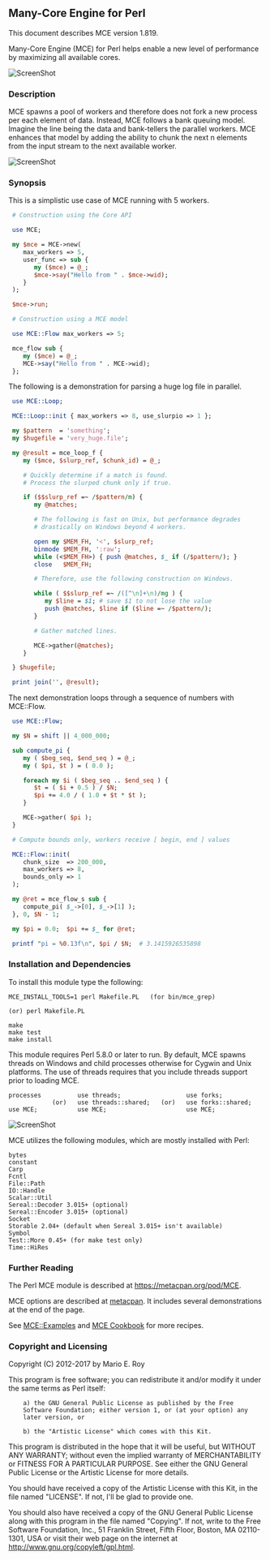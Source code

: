 ## Many-Core Engine for Perl

This document describes MCE version 1.819.

Many-Core Engine (MCE) for Perl helps enable a new level of performance by
maximizing all available cores.

![ScreenShot](https://raw.githubusercontent.com/marioroy/mce-assets/master/images_README/MCE.png)

### Description

MCE spawns a pool of workers and therefore does not fork a new process per
each element of data. Instead, MCE follows a bank queuing model. Imagine the
line being the data and bank-tellers the parallel workers. MCE enhances that
model by adding the ability to chunk the next n elements from the input
stream to the next available worker.

![ScreenShot](https://raw.githubusercontent.com/marioroy/mce-assets/master/images_README/Bank_Queuing_Model.png)

### Synopsis

This is a simplistic use case of MCE running with 5 workers.

```perl
 # Construction using the Core API

 use MCE;

 my $mce = MCE->new(
    max_workers => 5,
    user_func => sub {
       my ($mce) = @_;
       $mce->say("Hello from " . $mce->wid);
    }
 );

 $mce->run;

 # Construction using a MCE model

 use MCE::Flow max_workers => 5;

 mce_flow sub {
    my ($mce) = @_;
    MCE->say("Hello from " . MCE->wid);
 };
```

The following is a demonstration for parsing a huge log file in parallel.

```perl
 use MCE::Loop;

 MCE::Loop::init { max_workers => 8, use_slurpio => 1 };

 my $pattern  = 'something';
 my $hugefile = 'very_huge.file';

 my @result = mce_loop_f {
    my ($mce, $slurp_ref, $chunk_id) = @_;

    # Quickly determine if a match is found.
    # Process the slurped chunk only if true.

    if ($$slurp_ref =~ /$pattern/m) {
       my @matches;

       # The following is fast on Unix, but performance degrades
       # drastically on Windows beyond 4 workers.

       open my $MEM_FH, '<', $slurp_ref;
       binmode $MEM_FH, ':raw';
       while (<$MEM_FH>) { push @matches, $_ if (/$pattern/); }
       close   $MEM_FH;

       # Therefore, use the following construction on Windows.

       while ( $$slurp_ref =~ /([^\n]+\n)/mg ) {
          my $line = $1; # save $1 to not lose the value
          push @matches, $line if ($line =~ /$pattern/);
       }

       # Gather matched lines.

       MCE->gather(@matches);
    }

 } $hugefile;

 print join('', @result);
```

The next demonstration loops through a sequence of numbers with MCE::Flow.

```perl
 use MCE::Flow;

 my $N = shift || 4_000_000;

 sub compute_pi {
    my ( $beg_seq, $end_seq ) = @_;
    my ( $pi, $t ) = ( 0.0 );

    foreach my $i ( $beg_seq .. $end_seq ) {
       $t = ( $i + 0.5 ) / $N;
       $pi += 4.0 / ( 1.0 + $t * $t );
    }

    MCE->gather( $pi );
 }

 # Compute bounds only, workers receive [ begin, end ] values

 MCE::Flow::init(
    chunk_size  => 200_000,
    max_workers => 8,
    bounds_only => 1
 );

 my @ret = mce_flow_s sub {
    compute_pi( $_->[0], $_->[1] );
 }, 0, $N - 1;

 my $pi = 0.0;  $pi += $_ for @ret;

 printf "pi = %0.13f\n", $pi / $N;  # 3.1415926535898
```

### Installation and Dependencies

To install this module type the following:

    MCE_INSTALL_TOOLS=1 perl Makefile.PL   (for bin/mce_grep)

    (or) perl Makefile.PL

    make
    make test
    make install

This module requires Perl 5.8.0 or later to run. By default, MCE spawns threads
on Windows and child processes otherwise for Cygwin and Unix platforms. The use
of threads requires that you include threads support prior to loading MCE.

    processes          use threads;                  use forks;
                (or)   use threads::shared;   (or)   use forks::shared;
    use MCE;           use MCE;                      use MCE;

![ScreenShot](https://raw.githubusercontent.com/marioroy/mce-assets/master/images_README/Supported_OS.png)

MCE utilizes the following modules, which are mostly installed with Perl:

    bytes
    constant
    Carp
    Fcntl
    File::Path
    IO::Handle
    Scalar::Util
    Sereal::Decoder 3.015+ (optional)
    Sereal::Encoder 3.015+ (optional)
    Socket
    Storable 2.04+ (default when Sereal 3.015+ isn't available)
    Symbol
    Test::More 0.45+ (for make test only)
    Time::HiRes

### Further Reading

The Perl MCE module is described at https://metacpan.org/pod/MCE.

MCE options are described at [metacpan](https://metacpan.org/pod/MCE::Core).
It includes several demonstrations at the end of the page.

See [MCE::Examples](https://metacpan.org/pod/MCE::Examples)
and [MCE Cookbook](https://github.com/marioroy/mce-cookbook)
for more recipes.

### Copyright and Licensing

Copyright (C) 2012-2017 by Mario E. Roy <marioeroy AT gmail DOT com>

This program is free software; you can redistribute it and/or modify
it under the same terms as Perl itself:

        a) the GNU General Public License as published by the Free
        Software Foundation; either version 1, or (at your option) any
        later version, or

        b) the "Artistic License" which comes with this Kit.

This program is distributed in the hope that it will be useful,
but WITHOUT ANY WARRANTY; without even the implied warranty of
MERCHANTABILITY or FITNESS FOR A PARTICULAR PURPOSE.  See either
the GNU General Public License or the Artistic License for more details.

You should have received a copy of the Artistic License with this
Kit, in the file named "LICENSE".  If not, I'll be glad to provide one.

You should also have received a copy of the GNU General Public License
along with this program in the file named "Copying". If not, write to the
Free Software Foundation, Inc., 51 Franklin Street, Fifth Floor,
Boston, MA 02110-1301, USA or visit their web page on the internet at
http://www.gnu.org/copyleft/gpl.html.

